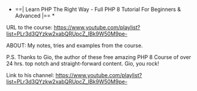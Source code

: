 - ==| Learn PHP The Right Way - Full PHP 8 Tutorial For Beginners & Advanced |== \*

URL to the course: https://www.youtube.com/playlist?list=PLr3d3QYzkw2xabQRUpcZ_IBk9W50M9pe-

ABOUT: My notes, tries and examples from the course.

P.S. Thanks to Gio, the author of these free amazing PHP 8 Course of over 24 hrs. top notch and straight-forward content. Gio, you rock!

Link to his channel: https://www.youtube.com/playlist?list=PLr3d3QYzkw2xabQRUpcZ_IBk9W50M9pe-

